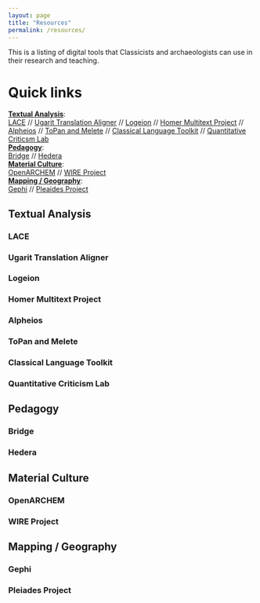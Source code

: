 ```yaml
---
layout: page
title: "Resources"
permalink: /resources/
---
```


This is a listing of digital tools that Classicists and archaeologists can use in their research and teaching.

# Quick links
[**Textual Analysis**](#textual-analysis):  
[LACE](#lace) // [Ugarit Translation Aligner](#ugarit-translation-aligner) // [Logeion](#logeion) // [Homer Multitext Project](#homer-multitext-project) // [Alpheios](#alpheios) // [ToPan and Melete](#topan-and-melete) // [Classical Language Toolkit](#classical-language-toolkit) // [Quantitative Criticsm Lab](#quantitative-criticism-lab)  
[**Pedagogy**](#pedagogy):  
[Bridge](#bridge) // [Hedera](#hedera)  
[**Material Culture**](#material-culture):  
[OpenARCHEM](#openarchem) // [WIRE Project](#wire-project)  
[**Mapping / Geography**](#mapping---geography):  
[Gephi](#gephi) // [Pleaides Project](#pleaides-project)  

## Textual Analysis 

### LACE
### Ugarit Translation Aligner
### Logeion
### Homer Multitext Project
### Alpheios
### ToPan and Melete
### Classical Language Toolkit
### Quantitative Criticism Lab

## Pedagogy

### Bridge
### Hedera

## Material Culture

### OpenARCHEM
### WIRE Project

## Mapping / Geography

### Gephi
### Pleiades Project
